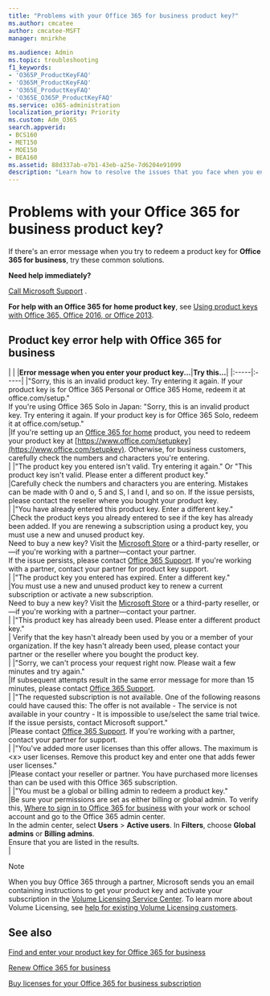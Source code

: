 ```yaml
---
title: "Problems with your Office 365 for business product key?"
ms.author: cmcatee
author: cmcatee-MSFT
manager: mnirkhe

ms.audience: Admin
ms.topic: troubleshooting
f1_keywords:
- 'O365P_ProductKeyFAQ'
- 'O365M_ProductKeyFAQ'
- 'O365E_ProductKeyFAQ'
- 'O365E_O365P_ProductKeyFAQ'
ms.service: o365-administration
localization_priority: Priority
ms.custom: Adm_O365
search.appverid:
- BCS160
- MET150
- MOE150
- BEA160
ms.assetid: 88d337ab-e7b1-43eb-a25e-7d6204e91099
description: "Learn how to resolve the issues that you face when you enter your product key for Office 365 for business. "
---
```


# Problems with your Office 365 for business product key?

If there's an error message when you try to redeem a product key for **Office 365 for business**, try these common solutions. 
  
 **Need help immediately?**
  
[Call Microsoft Support](../contact-support-for-business-products.md) . 
  
 **For help with an Office 365 for home product key**, see [Using product keys with Office 365, Office 2016, or Office 2013](https://support.office.com/article/12a5763a-d45c-4685-8c95-a44500213759.aspx).
  
## Product key error help with Office 365 for business

|
|
|**Error message when you enter your product key...**|**Try this...**|
|:-----|:-----|
|"Sorry, this is an invalid product key. Try entering it again. If your product key is for Office 365 Personal or Office 365 Home, redeem it at office.com/setup."  <br/> If you're using Office 365 Solo in Japan: "Sorry, this is an invalid product key. Try entering it again. If your product key is for Office 365 Solo, redeem it at office.com/setup."  <br/> |If you're setting up an [Office 365 for home](https://support.office.com/article/28cbc8cf-1332-4f04-9123-9b660abb629e.aspx) product, you need to redeem your product key at [https://www.office.com/setupkey](https://www.office.com/setupkey). Otherwise, for business customers, carefully check the numbers and characters you're entering.  <br/> |
|"The product key you entered isn't valid. Try entering it again." Or "This product key isn't valid. Please enter a different product key."  <br/> |Carefully check the numbers and characters you are entering. Mistakes can be made with 0 and o, 5 and S, l and I, and so on. If the issue persists, please contact the reseller where you bought your product key.  <br/> |
|"You have already entered this product key. Enter a different key."  <br/> |Check the product keys you already entered to see if the key has already been added. If you are renewing a subscription using a product key, you must use a new and unused product key.  <br/> Need to buy a new key? Visit the [Microsoft Store](https://go.microsoft.com/fwlink/p/?LinkId=529160) or a third-party reseller, or—if you're working with a partner—contact your partner.  <br/>  If the issue persists, please contact [Office 365 Support](../contact-support-for-business-products.md). If you're working with a partner, contact your partner for product key support.  <br/> |
|"The product key you entered has expired. Enter a different key."  <br/> |You must use a new and unused product key to renew a current subscription or activate a new subscription.  <br/> Need to buy a new key? Visit the [Microsoft Store](https://go.microsoft.com/fwlink/p/?LinkId=529160) or a third-party reseller, or—if you're working with a partner—contact your partner.  <br/> |
|"This product key has already been used. Please enter a different product key."  <br/> | Verify that the key hasn't already been used by you or a member of your organization. If the key hasn't already been used, please contact your partner or the reseller where you bought the product key.  <br/> |
|"Sorry, we can't process your request right now. Please wait a few minutes and try again."  <br/> |If subsequent attempts result in the same error message for more than 15 minutes, please contact [Office 365 Support](../contact-support-for-business-products.md).  <br/> |
|"The requested subscription is not available. One of the following reasons could have caused this: The offer is not available - The service is not available in your country - It is impossible to use/select the same trial twice. If the issue persists, contact Microsoft support."  <br/> |Please contact [Office 365 Support](../contact-support-for-business-products.md). If you're working with a partner, contact your partner for support.  <br/> |
|"You've added more user licenses than this offer allows. The maximum is \<x\> user licenses. Remove this product key and enter one that adds fewer user licenses."  <br/> |Please contact your reseller or partner. You have purchased more licenses than can be used with this Office 365 subscription.  <br/> |
|"You must be a global or billing admin to redeem a product key."  <br/> |Be sure your permissions are set as either billing or global admin. To verify this, [Where to sign in to Office 365 for business](https://support.office.com/article/e9eb7d51-5430-4929-91ab-6157c5a050b4) with your work or school account and go to the Office 365 admin center.  <br/> In the admin center, select **Users** \> **Active users**. In **Filters**, choose **Global admins** or **Billing admins**.  <br/> Ensure that you are listed in the results.  <br/> |
   
> [!NOTE]
> When you buy Office 365 through a partner, Microsoft sends you an email containing instructions to get your product key and activate your subscription in the [Volume Licensing Service Center](https://go.microsoft.com/fwlink/p/?LinkID=282016). To learn more about Volume Licensing, see [help for existing Volume Licensing customers](https://go.microsoft.com/fwlink/p/?LinkId=534992). 
  
## See also

[Find and enter your product key for Office 365 for business](enter-your-product-key.md)
  
[Renew Office 365 for business](../subscriptions-and-billing/renew-your-subscription.md)
  
[Buy licenses for your Office 365 for business subscription](../subscriptions-and-billing/buy-licenses.md)

